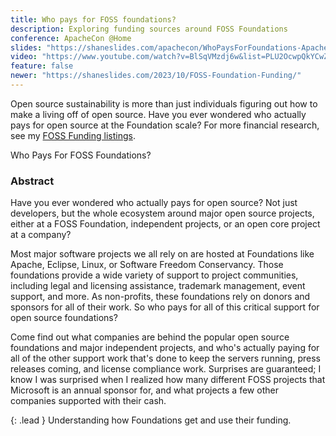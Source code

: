 ```yaml
---
title: Who pays for FOSS foundations?
description: Exploring funding sources around FOSS Foundations
conference: ApacheCon @Home
slides: "https://shaneslides.com/apachecon/WhoPaysForFoundations-ApacheConAtHome2021.html"
video: "https://www.youtube.com/watch?v=BlSqVMzdj6w&list=PLU2OcwpQkYCwZfTRhACzyM6QT1qPijPFw&index=167"
feature: false
newer: "https://shaneslides.com/2023/10/FOSS-Foundation-Funding/"
---
```


Open source sustainability is more than just individuals figuring out how to make a living off of open source. Have you ever wondered who actually pays for open source at the Foundation scale?  For more financial research, see my [FOSS Funding listings](https://fossfunding.com/).

<div class="lead bg-info well">
Who Pays For FOSS Foundations?
</div>

### Abstract

Have you ever wondered who actually pays for open source? Not just developers, but the whole ecosystem around major open source projects, either at a FOSS Foundation, independent projects, or an open core project at a company? 

Most major software projects we all rely on are hosted at Foundations like Apache, Eclipse, Linux, or Software Freedom Conservancy. Those foundations provide a wide variety of support to project communities, including legal and licensing assistance, trademark management, event support, and more. As non-profits, these foundations rely on donors and sponsors for all of their work. So who pays for all of this critical support for open source foundations? 

Come find out what companies are behind the popular open source foundations and major independent projects, and who's actually paying for all of the other support work that's done to keep the servers running, press releases coming, and license compliance work. Surprises are guaranteed; I know I was surprised when I realized how many different FOSS projects that Microsoft is an annual sponsor for, and what projects a few other companies supported with their cash.

{: .lead }
Understanding how Foundations get and use their funding.
